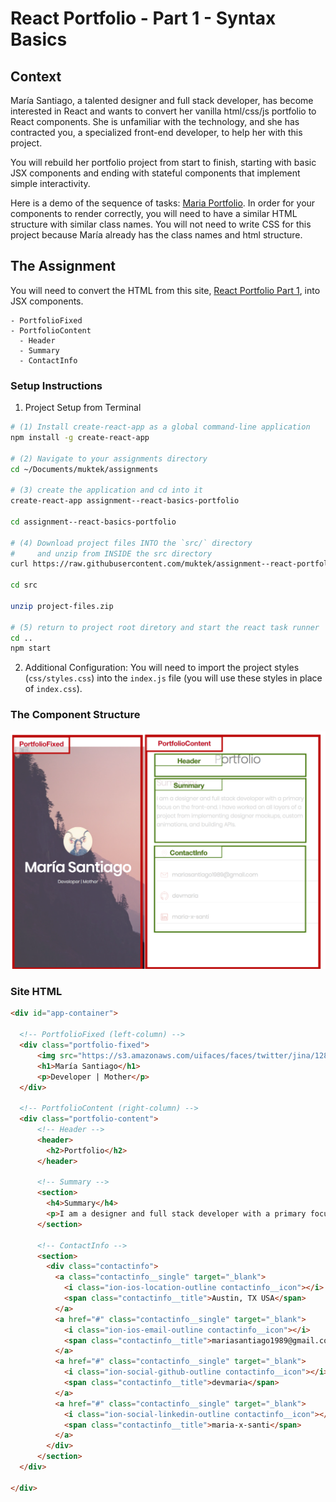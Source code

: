 # React Portfolio - Part 1 - Syntax Basics

## Context
María Santiago, a talented designer and full stack developer, has become interested in React and wants to convert her vanilla html/css/js portfolio to React components. She is unfamiliar with the technology, and she has contracted you, a specialized front-end developer, to help her with this project.

You will rebuild her portfolio project from start to finish, starting with basic JSX components and ending with stateful components that implement simple interactivity.

Here is a demo of the sequence of tasks: [Maria Portfolio](https://vanilla-to-react.surge.sh/). In order for your components to render correctly, you will need to have a similar HTML structure with similar class names. You will not need to write CSS for this project because María already has the class names and html structure.

## The Assignment
You will need to convert the HTML from this site, [React Portfolio Part 1](https://vanilla-to-react.surge.sh/portfolio-v1.html), into JSX components.

```
- PortfolioFixed
- PortfolioContent
  - Header
  - Summary
  - ContactInfo
```

### Setup Instructions

1. Project Setup from Terminal
```sh
# (1) Install create-react-app as a global command-line application
npm install -g create-react-app

# (2) Navigate to your assignments directory
cd ~/Documents/muktek/assignments

# (3) create the application and cd into it
create-react-app assignment--react-basics-portfolio

cd assignment--react-basics-portfolio

# (4) Download project files INTO the `src/` directory
#     and unzip from INSIDE the src directory
curl https://raw.githubusercontent.com/muktek/assignment--react-portfolio-01-syntax-basics/master/project-files.zip > src/project-files.zip

cd src

unzip project-files.zip

# (5) return to project root diretory and start the react task runner
cd ..
npm start
```

2. Additional Configuration: You will need to import the project styles (`css/styles.css`) into the `index.js` file (you will use these styles in place of `index.css`).


### The Component Structure
![demo](demo/react-portfolio-basics-components.png)

### Site HTML
```html
<div id="app-container">

  <!-- PortfolioFixed (left-column) -->
  <div class="portfolio-fixed">
      <img src="https://s3.amazonaws.com/uifaces/faces/twitter/jina/128.jpg"/>
      <h1>María Santiago</h1>
      <p>Developer | Mother</p>
  </div>

  <!-- PortfolioContent (right-column) -->
  <div class="portfolio-content">
      <!-- Header -->
      <header>
        <h2>Portfolio</h2>
      </header>

      <!-- Summary -->
      <section>
        <h4>Summary</h4>
        <p>I am a designer and full stack developer with a primary focus on the front-end. I have worked on all layers of a project from implementing designer mockups, custom animations, and building APIs.</p>
      </section>

      <!-- ContactInfo -->
      <section>
        <div class="contactinfo">
          <a class="contactinfo__single" target="_blank">
            <i class="ion-ios-location-outline contactinfo__icon"></i>
            <span class="contactinfo__title">Austin, TX USA</span>
          </a>
          <a href="#" class="contactinfo__single" target="_blank">
            <i class="ion-ios-email-outline contactinfo__icon"></i>
            <span class="contactinfo__title">mariasantiago1989@gmail.com</span>
          </a>
          <a href="#" class="contactinfo__single" target="_blank">
            <i class="ion-social-github-outline contactinfo__icon"></i>
            <span class="contactinfo__title">devmaria</span>
          </a>
          <a href="#" class="contactinfo__single" target="_blank">
            <i class="ion-social-linkedin-outline contactinfo__icon"></i>
            <span class="contactinfo__title">maria-x-santi</span>
          </a>
        </div>
      </section>
  </div>

</div>
```
